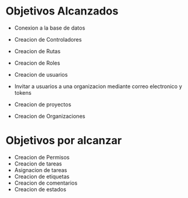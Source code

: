 # Objetivos Alcanzados
- Conexion a la base de datos
- Creacion de Controladores
- Creacion de Rutas

- Creacion de Roles
- Creacion de usuarios
- Invitar a usuarios a una organizacion mediante correo electronico y tokens
- Creacion de proyectos
- Creacion de Organizaciones



# Objetivos por alcanzar
- Creacion de Permisos
- Creacion de tareas
- Asignacion de tareas
- Creacion de etiquetas
- Creacion de comentarios
- Creacion de estados
